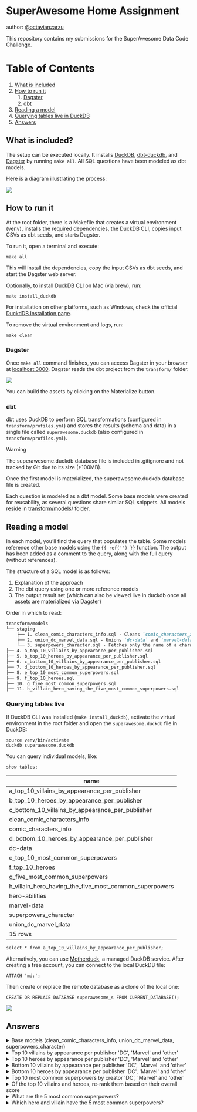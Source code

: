 # SuperAwesome Home Assignment
author: [@octavianzarzu](https://www.linkedin.com/in/octavianz/)

This repository contains my submissions for the SuperAwesome Data Code Challenge.

# Table of Contents
1. [What is included](#what-is-included)
2. [How to run it](#how-to-run-it)
    1. [Dagster](#dagster)
    2. [dbt](#dbt)
3. [Reading a model](#reading-a-model)
4. [Querying tables live in DuckDB](#querying-tables-live)
5. [Answers](#answers)


## What is included?

The setup can be executed locally. It installs [DuckDB](https://duckdb.org/), [dbt-duckdb](https://github.com/duckdb/dbt-duckdb), and [Dagster](https://dagster.io/) by running `make all`. All SQL questions have been modeled as dbt models.

Here is a diagram illustrating the process:

![](./images/superawesome-diagram.png)

## How to run it

At the root folder, there is a Makefile that creates a virtual environment (venv), installs the required dependencies, the DuckDB CLI, copies input CSVs as dbt seeds, and starts Dagster.

To run it, open a terminal and execute:

```
make all
```

This will install the dependencies, copy the input CSVs as dbt seeds, and start the Dagster web server.

Optionally, to install DuckDB CLI on Mac (via brew), run:

```
make install_duckdb
```

For installation on other platforms, such as Windows, check the official [DuckdDB Installation page](https://duckdb.org/docs/installation/?version=stable&environment=cli&platform=win&download_method=package_manager&architecture=x86_64).

To remove the virtual environment and logs, run:

```
make clean
```

### Dagster

Once `make all` command finishes, you can access Dagster in your browser at [localhost:3000](http://localhost:3000/). Dagster reads the dbt project from the `transform/` folder.

![](./images/superawesome-dagster.png)

You can build the assets by clicking on the Materialize button.

### dbt 

dbt uses DuckDB to perform SQL transformations (configured in `transform/profiles.yml`) and stores the results (schema and data) in a single file called `superawesome.duckdb` (also configured in `transform/profiles.yml`).

> [!WARNING]
> The superawesome.duckdb database file is included in .gitignore and not tracked by Git due to its size (>100MB).

Once the first model is materialized, the superawesome.duckdb database file is created.

Each question is modeled as a dbt model. Some base models were created for reusability, as several questions share similar SQL snippets. All models reside in [transform/models/](./transform/models/) folder.

## Reading a model

In each model, you’ll find the query that populates the table. Some models reference other base models using the `{{ ref('') }}` function. The output has been added as a comment to the query, along with the full query (without references).

The structure of a SQL model is as follows:

1.	Explanation of the approach
2.	The dbt query using one or more reference models
3.	The output result set (which can also be viewed live in duckdb once all assets are materialized via Dagster)

Order in which to read: 

```md
transform/models
└── staging
    ├── 1. clean_comic_characters_info.sql - Cleans `comic_characters_info`. Used in Questions a, b, c, d, f
    ├── 2. union_dc_marvel_data.sql - Unions `dc-data` and `marvel-data`. Used in Questions a, b, c, d, e, f
    └── 3. superpowers_character.sql - Fetches only the name of a character and their superpower. Used in Questions e, g, h
├── 4. a_top_10_villains_by_appearance_per_publisher.sql
├── 5. b_top_10_heroes_by_appearance_per_publisher.sql
├── 6. c_bottom_10_villains_by_appearance_per_publisher.sql
├── 7. d_bottom_10_heroes_by_appearance_per_publisher.sql
├── 8. e_top_10_most_common_superpowers.sql
├── 9. f_top_10_heroes.sql
├── 10. g_five_most_common_superpowers.sql
├── 11. h_villain_hero_having_the_five_most_common_superpowers.sql
```


### Querying tables live 

If DuckDB CLI was installed (`make install_duckdb`), activate the virtual environment in the root folder and open the `superawesome.duckdb` file in DuckDB:

```
source venv/bin/activate
duckdb superawesome.duckdb
```

You can query individual models, like:

```
show tables;
```

|                           name                           |
|----------------------------------------------------------|
| a_top_10_villains_by_appearance_per_publisher             |
| b_top_10_heroes_by_appearance_per_publisher               |
| c_bottom_10_villains_by_appearance_per_publisher          |
| clean_comic_characters_info                               |
| comic_characters_info                                     |
| d_bottom_10_heroes_by_appearance_per_publisher            |
| dc-data                                                   |
| e_top_10_most_common_superpowers                          |
| f_top_10_heroes                                           |
| g_five_most_common_superpowers                            |
| h_villain_hero_having_the_five_most_common_superpowers    |
| hero-abilities                                            |
| marvel-data                                               |
| superpowers_character                                     |
| union_dc_marvel_data                                      |
|                           15 rows                        |

```
select * from a_top_10_villains_by_appearance_per_publisher;
```

Alternatively, you can use [Motherduck](https://motherduck.com/), a managed DuckDB service. After creating a free account, you can connect to the local DuckDB file:

```
ATTACH 'md:';
```

Then create or replace the remote database as a clone of the local one:

```
CREATE OR REPLACE DATABASE superawesome_s FROM CURRENT_DATABASE();
```

![](./images/superawesome-motherduck.png)

## Answers

<details><summary>Base models (clean_comic_characters_info, union_dc_marvel_data, superpowers_character) </summary>

### model: [clean_comic_characters_info](./transform/models/staging/clean_comic_characters_info.sql)

1.  The `Alignment` column (good, bad, neutral, and 7 NA values) identifies a character as either a villain (bad) or a hero (good).
2.  There is only one character that is identified as both a villain (bad) and a hero (good):
    
    ```sql
    SELECT name
    FROM comic_characters_info
    GROUP BY name
    HAVING count(distinct alignment) > 1;
    ```
    
    | Name  |
    |-------|
    | Atlas |
    
    However, this character is labeled differently by different publishers:
    
    | Name  | Alignment | Publisher         |
    |-------|-----------|-------------------|
    | Atlas | good      | Marvel Comics     |
    | Atlas | bad       | DC Comics         |
    
    Most questions focus on publisher-specific answers, so this doesn’t pose an issue.

3.  There are duplicate character names, and some characters appear across multiple publishers (e.g., `Atlas` above). Since no question requires attributes from `comic_characters_info` beyond name, alignment, and publisher, we can safely ‘drop’ the remaining features and select only one entry per character, publisher, and alignment.

    ```sql
    SELECT 
        name, 
        alignment, 
        publisher
    FROM comic_characters_info
    QUALIFY row_number() OVER (PARTITION BY name, alignment, publisher) = 1
    ORDER BY name;
    ```

    **718 rows (734 without filtering)**

    Some characters lack publisher information, but this does not affect our analysis.
    
    This subset will act as the base for further analysis.


    ```sql clean_comic_characters_info
    SELECT 
        name, 
        alignment, 
        publisher
    FROM {{ ref('comic_characters_info') }} 
    QUALIFY row_number() OVER (PARTITION BY name, alignment, publisher) = 1
    ORDER BY name
    ```

### model: [union_dc_marvel_data](./transform/models/staging/union_dc_marvel_data.sql)
    
**dc-data table**

1. The name represents a concatenation of the character name and the universe/comic name (in parentheses). We can extract only the first part (before the parentheses) using `split_part`, but there may be cases where the character name contains parentheses as well. Let’s look at those cases:

    ```sql
    SELECT split_part(name, '(', 1) as character_name 
    FROM "dc-data"
    GROUP BY ALL 
    HAVING count(*) > 1;
    ```

    **17 rows returned, of which:**
    
    - 12 have the same alive status (either deceased or alive in both comics they appear in)
    - 5 have a different status (deceased in one comic, alive in another)

    The only noticeable entry is `Krypto`

    ```sql
    SELECT split_part(name, '(', 1) as character_name, name, alive, appearances 
    FROM "dc-data"
    WHERE name like 'Krypto %';
    ```

    | character_name       | name                             | alive              | appearances |
    |----------------------|----------------------------------|--------------------|-------------|
    | Krypto 	           | Krypto (New Earth)	              | Living Characters  | 109         |
    | Krypto the Earth Dog | Krypto the Earth Dog (New Earth) | Living Characters  | 24          |
    | Krypto 	           | Krypto (Clone) (New Earth)       |	Deceased Characters| 1           |

    Even though it’s a clone/duplicate entry, the status is different, so the additional appearance will count toward the total.

    ```sql
    SELECT split_part(name, '(', 1) as character_name, 
       sum(appearances) 
    FROM "marvel-data"
    GROUP BY character_name
    ```

**marvel-data table** 

1. The same analysis can be done as for the `dc-data` file.

2. Character names are lowercase in `marvel-data`, while in `dc-data` and `comic_characters_info` they are capitalized.


    ```sql union_dc_marvel_data
    WITH 
    clean_dc_data AS 
    (
        SELECT 
            split_part(name, ' (', 1) as character_name, 
            sum(appearances) as appearances
        FROM {{ ref('dc-data') }} 
        GROUP BY character_name
    ),
    clean_marvel_data AS 
    (
        SELECT 
            split_part(name, ' (', 1) as character_name, 
            sum(appearances) as appearances
        FROM {{ ref('marvel-data') }} 
        GROUP BY character_name
    )
    SELECT 'DC Comics' as publisher, character_name, appearances
    FROM clean_dc_data
    UNION 
    SELECT 'Marvel Comics' as publisher, character_name, appearances
    FROM clean_marvel_data
    ```

### model: [superpowers_character](./transform/models/staging/superpowers_character.sql)

1. Cleans up the character name.
    
    ```sql
    SELECT 
        split_part(name, ' (', 1) as name, 
        superpowers
    FROM {{ ref('hero-abilities') }}
    ```

</details>

<details><summary>Top 10 villains by appearance per publisher 'DC', 'Marvel' and 'other'</summary>

### model: [a_top_10_villains_by_appearance_per_publisher](./transform/models/a_top_10_villains_by_appearance_per_publisher.sql)

1. Starting from the [clean_comic_characters_info](./transform/models/staging/clean_comic_characters_info.sql) model, and joining with the appearance data from the [dc-data and marvel-data union](./transform/models/staging/union_dc_marvel_data.sql).

2. Filter only the top 10 villains by appearances per publisher using the `QUALIFY` clause.

    ```sql
    SELECT 
        ccci.name,
        ccci.publisher,
        dmd.appearances
    FROM {{ ref('clean_comic_characters_info') }} ccci
        INNER JOIN {{ ref('union_dc_marvel_data') }} dmd ON lower(ccci.name) = lower(dmd.character_name) AND ccci.publisher = dmd.publisher
    WHERE ccci.alignment = 'bad'
    QUALIFY ROW_NUMBER() OVER (partition by ccci.publisher order by dmd.appearances desc) <= 10
    ORDER BY publisher asc, appearances desc
    ```

    | Name              | Publisher      | Appearances |
    |-------------------|----------------|-------------|
    | Joker             | DC Comics      | 517         |
    | Swamp Thing       | DC Comics      | 309         |
    | Big Barda         | DC Comics      | 216         |
    | Gorilla Grodd     | DC Comics      | 179         |
    | Bane              | DC Comics      | 157         |
    | Maxima            | DC Comics      | 124         |
    | Granny Goodness   | DC Comics      | 115         |
    | Black Manta       | DC Comics      | 95          |
    | Amazo             | DC Comics      | 71          |
    | Mister Mxyzptlk   | DC Comics      | 64          |
    | Sabretooth        | Marvel Comics  | 382         |
    | Venom             | Marvel Comics  | 371         |
    | Mephisto          | Marvel Comics  | 317         |
    | Thanos            | Marvel Comics  | 317         |
    | Bullseye          | Marvel Comics  | 277         |
    | Mandarin          | Marvel Comics  | 193         |
    | Ultron            | Marvel Comics  | 187         |
    | Sebastian Shaw    | Marvel Comics  | 174         |
    | Hela              | Marvel Comics  | 170         |
    | Dormammu          | Marvel Comics  | 132         |

    > Note: Many rows are filtered out when joining with `clean_comics_character_info` (this can be observed by changing from an INNER JOIN to a FULL OUTER JOIN). While one might perform the analysis based on dc-data and marvel-data only, we cannot determine if a character is good or bad without performing this join.

    Extended query without dbt ref's:

    ```sql 

    WITH clean_comics_character_info AS 
    (
        SELECT 
            name, 
            alignment, 
            publisher,
        FROM comic_characters_info
        QUALIFY row_number() OVER (PARTITION BY name, alignment, publisher) = 1
        ORDER BY name
    ),
    clean_dc_data AS 
    (
        SELECT 
            split_part(name, ' (', 1) as character_name, 
            sum(appearances) as appearances
        FROM "dc-data"
        GROUP BY character_name
    ),
    clean_marvel_data AS 
    (
        SELECT 
            split_part(name, ' (', 1) as character_name, 
            sum(appearances) as appearances
        FROM "marvel-data"
        GROUP BY character_name
    ),
    dc_marvel_data AS 
    (
        SELECT 'DC Comics' as publisher, character_name, appearances
        FROM clean_dc_data
        UNION 
        SELECT 'Marvel Comics' as publisher, character_name, appearances
        FROM clean_marvel_data
    )
    SELECT 
        ccci.name,
        ccci.publisher,
        dmd.appearances
    FROM clean_comics_character_info ccci
        INNER JOIN dc_marvel_data dmd ON lower(ccci.name) = lower(dmd.character_name) AND ccci.publisher = dmd.publisher
    WHERE ccci.alignment = 'bad'
    QUALIFY ROW_NUMBER() OVER (partition by ccci.publisher order by dmd.appearances desc) <= 10
    ORDER BY publisher asc, appearances desc
    ```

</details>


<details><summary>Top 10 heroes by appearance per publisher 'DC', 'Marvel' and 'other'</summary>

### model: [b_top_10_heroes_by_appearance_per_publisher.sql](./transform/models/b_top_10_heroes_by_appearance_per_publisher.sql)

1. Same as above, only replacing the alignment condition to be equal to `Good`.

    ```sql
    SELECT 
        ccci.name,
        ccci.publisher,
        dmd.appearances
    FROM {{ ref('clean_comic_characters_info') }} ccci
        INNER JOIN {{ ref('union_dc_marvel_data') }} dmd ON lower(ccci.name) = lower(dmd.character_name) AND ccci.publisher = dmd.publisher
    WHERE ccci.alignment = 'good'
    QUALIFY ROW_NUMBER() OVER (partition by ccci.publisher order by dmd.appearances desc) <= 10
    ORDER BY publisher asc, appearances desc
    ```

    | Name              | Publisher      | Appearances |
    |-------------------|----------------|-------------|
    | Batman            | DC Comics      | 3093        |
    | Superman          | DC Comics      | 2496        |
    | Wonder Woman      | DC Comics      | 1231        |
    | Aquaman           | DC Comics      | 1121        |
    | Flash             | DC Comics      | 1028        |
    | Alan Scott        | DC Comics      | 969         |
    | Alfred Pennyworth | DC Comics      | 930         |
    | Kyle Rayner       | DC Comics      | 716         |
    | Guy Gardner       | DC Comics      | 593         |
    | John Stewart      | DC Comics      | 549         |
    | Spider-Man        | Marvel Comics  | 4043        |
    | Captain America   | Marvel Comics  | 3362        |
    | Wolverine         | Marvel Comics  | 3062        |
    | Iron Man          | Marvel Comics  | 2966        |
    | Thor              | Marvel Comics  | 2259        |
    | Hulk              | Marvel Comics  | 2019        |
    | Vision            | Marvel Comics  | 1137        |
    | Jean Grey         | Marvel Comics  | 1115        |
    | Emma Frost        | Marvel Comics  | 886         |
    | Luke Cage         | Marvel Comics  | 862         |

</details>


<details><summary>Bottom 10 villains by appearance per publisher 'DC', 'Marvel' and 'other'</summary>

### model: [c_bottom_10_villains_by_appearance_per_publisher.sql](./transform/models/c_bottom_10_villains_by_appearance_per_publisher.sql)

1. Same query as in Question 1, but changing the ordering in the QUALIFY clause from 
`dmd.appearances DESC` to `dmd.appearances ASC`, and updating the ORDER BY in the outer query for readability.

    ```sql
    SELECT 
        ccci.name,
        ccci.publisher,
        dmd.appearances
    FROM {{ ref('clean_comic_characters_info') }} ccci
        INNER JOIN {{ ref('union_dc_marvel_data') }} dmd ON lower(ccci.name) = lower(dmd.character_name) AND ccci.publisher = dmd.publisher
    WHERE ccci.alignment = 'bad'
    QUALIFY ROW_NUMBER() OVER (partition by ccci.publisher order by dmd.appearances asc) <= 10
    ORDER BY publisher asc, appearances asc
    ```

    | Name              | Publisher      | Appearances |
    |-------------------|----------------|-------------|
    | White Canary      | DC Comics      | 6           |
    | Siren             | DC Comics      | 8           |
    | Faora             | DC Comics      | 15          |
    | Parademon         | DC Comics      | 15          |
    | Atlas             | DC Comics      | 16          |
    | Steppenwolf       | DC Comics      | 23          |
    | Trigon            | DC Comics      | 58          |
    | Mister Mxyzptlk   | DC Comics      | 64          |
    | Amazo             | DC Comics      | 71          |
    | Black Manta       | DC Comics      | 95          |
    | Bird-Man          | Marvel Comics  | 1           |
    | Tiger Shark       | Marvel Comics  | 1           |
    | Abomination       | Marvel Comics  | 1           |
    | Hydro-Man         | Marvel Comics  | 1           |
    | Yellow Claw       | Marvel Comics  | 1           |
    | Black Mamba       | Marvel Comics  | 1           |
    | Apocalypse        | Marvel Comics  | 2           |
    | Red Skull         | Marvel Comics  | 2           |
    | Vulture           | Marvel Comics  | 2           |
    | Snake-Eyes        | Marvel Comics  | 3           |

</details>

<details><summary> Bottom 10 heroes by appearance per publisher 'DC', 'Marvel' and 'other'</summary>

### model: [d_bottom_10_heroes_by_appearance_per_publisher.sql](./transform/models/d_bottom_10_heroes_by_appearance_per_publisher.sql)

1. Same query as in Question 2, but changing the ordering in the QUALIFY clause from 
`dmd.appearances DESC` to `dmd.appearances ASC`, and updating the ORDER BY in the outer query for readability.

    ```sql
    SELECT 
        ccci.name,
        ccci.publisher,
        dmd.appearances
    FROM {{ ref('clean_comic_characters_info') }} ccci
        INNER JOIN {{ ref('union_dc_marvel_data') }} dmd ON lower(ccci.name) = lower(dmd.character_name) AND ccci.publisher = dmd.publisher
    WHERE ccci.alignment = 'good'
    QUALIFY ROW_NUMBER() OVER (partition by ccci.publisher order by dmd.appearances asc) <= 10
    ORDER BY publisher asc, appearances asc

    ```

    | Name         | Publisher     | Appearances |
    |--------------|---------------|-------------|
    | Arsenal      | DC Comics     | 1           |
    | Impulse      | DC Comics     | 1           |
    | Green Arrow  | DC Comics     | 1           |
    | Huntress     | DC Comics     | 1           |
    | Oracle       | DC Comics     | 3           |
    | Misfit       | DC Comics     | 3           |
    | Enchantress  | DC Comics     | 5           |
    | Osiris       | DC Comics     | 8           |
    | Starfire     | DC Comics     | 15          |
    | Azrael       | DC Comics     | 37          |
    | Thing        | Marvel Comics | 1           |
    | Boomer       | Marvel Comics | 1           |
    | Corsair      | Marvel Comics | 1           |
    | Phoenix      | Marvel Comics | 1           |
    | Dagger       | Marvel Comics | 1           |
    | Valkyrie     | Marvel Comics | 1           |
    | Man-Thing    | Marvel Comics | 1           |
    | Goliath      | Marvel Comics | 1           |
    | Morph        | Marvel Comics | 1           |
    | Vulcan       | Marvel Comics | 1           |

</details>

<details><summary> Top 10 most common superpowers by creator 'DC', 'Marvel' and 'other'</summary>

### model: [e_top_10_most_common_superpowers.sql](./transform/models/e_top_10_most_common_superpowers.sql)

1. Join superpowers with clean_dc_marvel_data (similar to Questions 1, 2, 3, and 4).

    ```sql
    WITH superpowers AS 
    (
    SELECT 
            name,
            superpowers
    FROM {{ ref('superpowers_character') }}
    ),
    dc_marvel_data AS 
    (
        SELECT 
            publisher, 
            character_name
        FROM {{ ref("union_dc_marvel_data")}}
    ),
    publisher_superpowers_join AS
    (
        SELECT 
            sp.name,
            dmd.publisher,
            sp.superpowers
        FROM superpowers sp
            INNER JOIN dc_marvel_data dmd ON lower(sp.name) = lower(dmd.character_name)
    ),
    ..
    ```

2. Convert the `superpowers` column into an array and using UNNEST so each superpower from the array appears on a separate row for each publisher.

    ```sql 
    ,
    publisher_superpowers_join_unnest AS 
    (
    SELECT 
        UNNEST(CAST(superpowers AS VARCHAR[])) as superpower, 
        publisher
    FROM publisher_superpowers_join
    )
    ...
    ```

3. Count how many times each superpower is mentioned per publisher and apply the same QUALIFY clause as in Questions 1-4 to only output the top 10 per publisher.

    ```sql 
    SELECT 
        replace(superpower,'''','') as superpower,
        publisher,
        count(*) as count  
    FROM publisher_superpowers_join_unnest
    GROUP BY superpower, publisher
    QUALIFY ROW_NUMBER() OVER (partition by publisher order by count(*) desc) <= 10
    ORDER BY publisher, count(*) DESC
    ```

    **Final query**:

    ```sql 
    WITH superpowers AS 
    (
    SELECT 
            name,
            superpowers
    FROM {{ ref('superpowers_character') }}
    ),
    dc_marvel_data AS 
    (
        SELECT 
            publisher, 
            character_name
        FROM {{ ref("union_dc_marvel_data")}}
    ),
    publisher_superpowers_join AS
    (
        SELECT 
            sp.name,
            dmd.publisher,
            sp.superpowers
        FROM superpowers sp
            INNER JOIN dc_marvel_data dmd ON lower(sp.name) = lower(dmd.character_name)
    ),
    publisher_superpowers_join_unnest AS 
    (
    SELECT 
        UNNEST(CAST(superpowers AS VARCHAR[])) as superpower, 
        publisher
    FROM publisher_superpowers_join
    )
    SELECT 
        replace(superpower,'''','') as superpower,
        publisher,
        count(*) as count  
    FROM publisher_superpowers_join_unnest
    GROUP BY superpower, publisher
    QUALIFY ROW_NUMBER() OVER (partition by publisher order by count(*) desc) <= 10
    ORDER BY publisher, count(*) DESC
    ```

    | Name                | Publisher      | Appearances |
    |---------------------|----------------|-------------|
    | Agility             | DC Comics      | 79          |
    | Stamina             | DC Comics      | 74          |
    | Super Strength      | DC Comics      | 72          |
    | Durability          | DC Comics      | 68          |
    | Weapons Master      | DC Comics      | 67          |
    | Intelligence        | DC Comics      | 66          |
    | Reflexes            | DC Comics      | 66          |
    | Super Speed         | DC Comics      | 53          |
    | Weapon-based Powers | DC Comics      | 51          |
    | Marksmanship        | DC Comics      | 50          |
    | Agility             | Marvel Comics  | 134         |
    | Super Strength      | Marvel Comics  | 129         |
    | Durability          | Marvel Comics  | 128         |
    | Stamina             | Marvel Comics  | 118         |
    | Super Speed         | Marvel Comics  | 96          |
    | Reflexes            | Marvel Comics  | 92          |
    | Weapons Master      | Marvel Comics  | 90          |
    | Intelligence        | Marvel Comics  | 87          |
    | Accelerated Healing | Marvel Comics  | 82          |
    | Marksmanship        | Marvel Comics  | 75          |

</details>

<details><summary> Of the top 10 villains and heroes, re-rank them based on their overall score</summary>

### model: [f_top_10_heroes.sql](./transform/models/f_top_10_heroes.sql)

1. Let’s start with the result from Questions 1 and 2 and remove the `alignment = 'good'` condition to retrieve both villains and heroes.

    ```sql
    WITH top_10_villains_and_heroes AS 
    (
        SELECT 
            ccci.name,
            ccci.publisher,
            dmd.appearances
        FROM {{ ref('clean_comic_characters_info') }} ccci
            INNER JOIN {{ ref('union_dc_marvel_data') }} dmd ON lower(ccci.name) = lower(dmd.character_name) AND ccci.publisher = dmd.publisher
        QUALIFY ROW_NUMBER() OVER (partition by '' order by dmd.appearances desc) <= 10
        ORDER BY appearances desc
    ),
    ```

2. Now, let’s join the `hero-abilities` table to get the `overall_score`. As we can see, there are duplicate entries for character names since a character may appear in multiple comics. We will calculate the average `overall_score` for each character. 

    > But, we encounter an error! Strings `∞` and `-` are part of the data. Let's use a CASE statement to replace these values: ∞ as 10000 (max value in the dataset is less than 1000) and - as 0. 

    ```sql
    SELECT 
        split_part(name, ' (', 1) as name, 
        AVG(CASE WHEN overall_score = '∞' THEN 10000 WHEN overall_score = '-' THEN 0 ELSE overall_score::INTEGER END) as overall_score
    FROM "hero-abilities"
    GROUP BY ALL;
    ``` 

3. Let's join the two datasets and order by the `overall_score`:

    ```sql
    WITH top_10_villains_and_heroes AS 
    (
        SELECT 
            ccci.name,
            ccci.publisher,
            dmd.appearances
        FROM {{ ref('clean_comic_characters_info') }} ccci
            INNER JOIN {{ ref('union_dc_marvel_data') }} dmd ON lower(ccci.name) = lower(dmd.character_name) AND ccci.publisher = dmd.publisher
        QUALIFY ROW_NUMBER() OVER (partition by '' order by dmd.appearances desc) <= 10
        ORDER BY appearances desc
    ),
    overall_score_by_character AS 
    (
    SELECT 
        split_part(name, ' (', 1) as name, 
        AVG(CASE WHEN overall_score = '∞' THEN 10000 WHEN overall_score = '-' THEN 0 ELSE overall_score::INTEGER END) as overall_score
    FROM {{ ref('hero-abilities')}}
    GROUP BY ALL
    )
    SELECT 
    t10.name,
    t10.publisher,
    t10.appearances,
    osc.overall_score
    FROM top_10_villains_and_heroes t10 
    LEFT JOIN overall_score_by_character osc ON t10.name = osc.name
    ORDER BY overall_score DESC
    ```

    | Name            | Publisher      | Appearances | Overall_score        |
    |-----------------|----------------|-------------|----------------------|
    | Hulk            | Marvel Comics  | 2019        | 32                   |
    | Iron Man        | Marvel Comics  | 2966        | 22.8                 |
    | Wonder Woman    | DC Comics      | 1231        | 19.66666666666668    |
    | Superman        | DC Comics      | 2496        | 17                   |
    | Vision          | Marvel Comics  | 1137        | 13                   |
    | Captain America | Marvel Comics  | 3362        | 9.66666666666666     |
    | Wolverine       | Marvel Comics  | 3062        | 8.5                  |
    | Batman          | DC Comics      | 3093        | 8                    |
    | Spider-Man      | Marvel Comics  | 4043        | 7.66666666666667     |
    | Thor            | Marvel Comics  | 2259        |                      |


    > We have used a `LEFT JOIN` given tha hero-abilities dataset doesn't contain an entry for Thor (only Thor Girl).

</details>


<details><summary> What are the 5 most common superpowers?</summary>

### model: [g_five_most_common_superpowers.sql](./transform/models/g_five_most_common_superpowers.sql)

1. We’ll use the first part of the answer from Question 5 and remove the join with the publisher.

    ```sql
    WITH superpowers AS 
    (
    SELECT 
            name,
            superpowers
    FROM {{ ref('superpowers_character') }}
    ),
    superpowers_unnest AS
    (
    SELECT 
        name,
        UNNEST(CAST(superpowers AS VARCHAR[])) as superpower
    FROM superpowers
    )
    SELECT 
        replace(superpower,'''','') as superpower,
        count(*) as count  
    FROM superpowers_unnest
    GROUP BY superpower
    QUALIFY ROW_NUMBER() OVER (partition by '' order by count(*) desc) <= 5
    ORDER BY count(*) DESC
    ```

    | Superpower      | Count |
    |-----------------|-------|
    | Agility         | 625   |
    | Stamina         | 587   |
    | Super Strength  | 582   |
    | Durability      | 557   |
    | Reflexes        | 483   |

</details>


<details><summary> Which hero and villain have the 5 most common superpowers?</summary>

### model: [h_villain_hero_having_the_five_most_common_superpowers.sql](./transform/models/h_villain_hero_having_the_five_most_common_superpowers.sql)

1. We’ll use the answer from Question 7 and join it back with `hero-abilities` to perform array searching via an INNER JOIN. Lastly, we will filter for characters who have all five of the most common superpowers.

    ```sql
    WITH superpowers AS 
    (
    SELECT 
            name,
            superpowers
    FROM {{ ref('superpowers_character') }}
    ),
    superpowers_unnest AS
    (
    SELECT 
        name,
        UNNEST(CAST(superpowers AS VARCHAR[])) as superpower
    FROM superpowers
    ), top_5_superpowers AS 
    (
    SELECT
        superpower,
        count
    FROM {{ ref("g_five_most_common_superpowers")}}
    )
    SELECT su.name
    FROM superpowers_unnest su 
    INNER JOIN top_5_superpowers t5s ON replace(su.superpower,'''','') = t5s.superpower
    GROUP BY su.name
    HAVING COUNT(*) = 5
    ```

    **199 rows returned.**

    | Name                    |
    |--------------------------|
    | A-Bomb                   |
    | Asura                    |
    | Commander Machia         |
    | Darth Nox                |
    | Devilman                 |
    | Fangtom                  |
    | Goku                     |
    | Hancock                  |
    | Harry Osborn             |
    | Hourman                  |
    | Kenshiro                 |
    | Killow                   |
    | Kisame                   |
    | Kruncha                  |
    | Lady Deadpool            |
    | Laira                    |
    | Life Entity              |
    | Namor                    |
    | Resurrection Spawn       |
    | Skales                   |
    | Spider-Gwen              |
    | The Executioner          |
    | The Great Devourer       |
    | Ultron                   |
    | Volstagg                 |
    | Angela                   |
    | Azrael                   |
    | Brainiac 5               |
    | Captain Britain          |
    | Damien Darhk             |
    | Garmadon                 |
    | Graviton                 |
    | Hogun                    |
    | Hybrid                   |
    | Invincible               |
    | Killian                  |
    | Kylo Ren                 |
    | Lucifer                  |
    | Mario                    |
    | Nadakhan                 |
    | Old King Thor            |
    | Puck                     |
    | Reign                    |
    | Shadow The Hedgehog      |
    | Skaar                    |
    | Stargirl                 |
    | The Keeper               |
    | The One Below All        |
    | Zane                     |
    | Attuma                   |
    | Bloodaxe                 |
    | Buri                     |
    | Chop'rai                 |
    | Cyborg Superman          |
    | Dante                    |
    | Dark Phoenix             |
    | Doctor Occult            |
    | Ghost Rider 2099         |
    | Grid                     |
    | Icon                     |
    | Infernal Hulk            |
    | Killmonger               |
    | Legolas                  |
    | Nagato Uzumaki           |
    | Nightcrawler             |
    | Nomad                    |
    | Samukai                  |
    | Samurai Mech (Stone Army) |
    | The Goon                 |
    | Venompool                |
    | Wesker                   |
    | World Breaker Hulk       |
    | Big Barda                |
    | Black Bolt               |
    | Caesar                   |
    | Captain Soto             |
    | Commander Blunck         |
    | Cull Obsidian            |
    | Death Seed Draken        |
    | Doom Slayer              |
    | Firestorm II             |
    | First Spinjitzu Master   |
    | General Cryptor          |
    | Grand Master Skywalker   |
    | Immortal Hulk            |
    | Iron Baron               |
    | Mongul                   |
    | Ragman                   |
    | Samurai X                |
    | Sasuke Uchiha            |
    | Scorpion                 |
    | Strange Visitor Superman |
    | The Crow                 |
    | The Upgrade              |
    | Toad                     |
    | Tobirama Senju           |
    | Ursa Major               |
    | Violator                 |
    | Warpath                  |
    | Abe Sapien               |
    | Acidicus                 |
    | Big Boss                 |
    | Catwoman                 |
    | Darth Maul               |
    | Fëanor                   |
    | Golden Ninja             |
    | Gorilla Grodd            |
    | Incredible Hulk          |
    | Lightray                 |
    | Mongul The Elder         |
    | Mystique                 |
    | Namorita                 |
    | Omega                    |
    | Powerboy                 |
    | Queen Hippolyta          |
    | Shisui Uchiha            |
    | Silk                     |
    | Solid Snake              |
    | Steel Serpent            |
    | The Rival                |
    | Vixen                   |
    | White Wolf               |
    | Wonder Girl              |
    | Zero                     |
    | Achilles Warkiller       |
    | Amazo                    |
    | Anti-Spawn               |
    | Bumblebee                |
    | Firestorm                |
    | Giant Stone Warrior      |
    | Heart Of The Monster Hulk|
    | Honey Badger             |
    | John Constantine         |
    | Kratos                   |
    | Lashina                  |
    | Madara Uchiha            |
    | Mistake                  |
    | Morlun                   |
    | Percy Jackson            |
    | Proxima Midnight         |
    | Raiden                   |
    | Selene                   |
    | Spider-Woman             |
    | Symbiote Wolverine       |
    | Thanos                   |
    | Vixen II                 |
    | Yang                     |
    | Zoom                     |
    | Angel Of Death           |
    | Annihilus                |
    | Battlestar               |
    | Bizarro-Girl             |
    | Bor Burison              |
    | Caliban                  |
    | Captain Mar-vell         |
    | Destroyer                |
    | Doomguy                  |
    | General Kozu             |
    | Granny Goodness          |
    | Green Lantern            |
    | Hellboy                  |
    | Hive                     |
    | Homelander               |
    | Karlof                   |
    | Lar Gand                 |
    | Martian Manhunter        |
    | Sonic The Hedgehog       |
    | Vampire Batman           |
    | Vergil                   |
    | Vili                     |
    | Alita                    |
    | Anacondrai Serpent       |
    | Aquaman                  |
    | Aspheera                 |
    | Balder                   |
    | Buffy                    |
    | Cheetah III              |
    | Corvus Glaive            |
    | Cosmic Hulk              |
    | Donna Troy               |
    | Dracula                  |
    | Gaara                    |
    | Gamora                   |
    | Goblin Force             |
    | Iron Destroyer           |
    | Kapau'rai                |
    | Lady Deathstrike         |
    | Lizard                   |
    | Lord Garmadon            |
    | Naruto Uzumaki           |
    | Omni-Man                 |
    | Reverse Flash            |
    | Scarlet Spider II        |
    | Shao Kahn                |
    | Shin Godzilla            |
    | Songbird                 |
    | Supergirl                |
    | T-X                      |
    | The Beyonder             |

</details>
